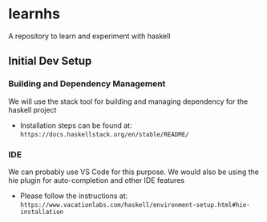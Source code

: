 # learnhs
A repository to learn and experiment with haskell

## Initial Dev Setup

### Building and Dependency Management
We will use the stack tool for building and managing dependency for the haskell project
- Installation steps can be found at: `https://docs.haskellstack.org/en/stable/README/`

### IDE
We can probably use VS Code for this purpose. We would also be using the hie plugin for auto-completion and other IDE features
- Please follow the instructions at: `https://www.vacationlabs.com/haskell/environment-setup.html#hie-installation`
